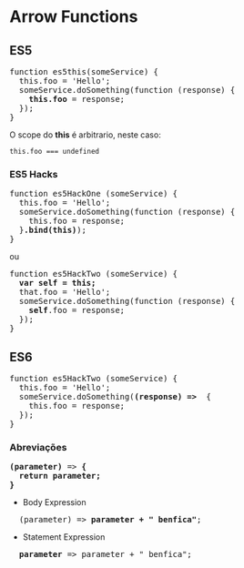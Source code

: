 # Arrow Functions

## ES5
<pre>
function es5this(someService) {
  this.foo = 'Hello';
  someService.doSomething(function (response) {
    <b>this.foo</b> = response;
  });
}
</pre>

O scope do **this** é arbitrario, neste caso:

`this.foo === undefined`

### ES5 Hacks
<pre>
function es5HackOne (someService) {
  this.foo = 'Hello';
  someService.doSomething(function (response) {
    this.foo = response;
  }<b>.bind(this)</b>);
}
</pre>

ou

<pre>
function es5HackTwo (someService) {
  <b>var self = this;</b>
  that.foo = 'Hello';
  someService.doSomething(function (response) {
    <b>self</b>.foo = response;
  });
}
</pre>

## ES6

<pre>
function es5HackTwo (someService) {
  this.foo = 'Hello';
  someService.doSomething(<b>(response) =></b>  {
    this.foo = response;
  });
}
</pre>

### Abreviações

<pre>
<b>(parameter)</b> => <b>{
  return parameter;
}</b>
</pre>

- Body Expression
<pre>
  (parameter) => <b>parameter + " benfica"</b>;
</pre>

- Statement Expression
<pre>
  <b>parameter</b> => parameter + " benfica";
</pre>
